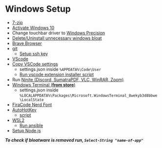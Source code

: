 # Windows Setup

- [7-zip](https://www.7-zip.org/)
- [Activate Windows 10](https://github.com/massgravel/Microsoft-Activation-Scripts)
- Change touchbar driver to [Windows Precision](https://www.youtube.com/watch?v=f2rfwR-IV-c)
- [Delete/Uninstall unnecessary windows bloat](https://github.com/NafiAsib/windows-setup/blob/master/debloat.ps1)
- [Brave Browser](https://brave.com/)
- [git](https://git-scm.com/download/win)
  - [Setup ssh key](https://github.com/NafiAsib/windows-setup/blob/master/settings.ps1)
- [VScode](https://code.visualstudio.com/download)
- [Copy VSCode settings](https://github.com/NafiAsib/windows-setup/blob/master/vscode/settings.json)
  - settings.json inside `%APPDATA%\Code\User`
  - [Run vscode extension installer script](https://github.com/NafiAsib/windows-setup/blob/master/vscode/extensions.ps1)
- Run [Ninite (Discord, SumatraPDF, VLC, WinRAR, Zoom)](https://ninite.com/)
- [Windows Terminal (**from store**)](https://www.microsoft.com/en-us/p/windows-terminal/9n0dx20hk701#activetab=pivot:overviewtab)
  - settings.json inside `%LOCALAPPDATA%\Packages\Microsoft.WindowsTerminal_8wekyb3d8bbwe\LocalState`
- [FiraCode Nerd Font](https://www.nerdfonts.com/font-downloads)
- [AutoHotKey](https://www.autohotkey.com/)
  - [script](https://github.com/NafiAsib/dotfiles/blob/master/windoze.md)
- [WSL2](https://docs.microsoft.com/en-us/windows/wsl/install)
  - [Run ansible](https://github.com/NafiAsib/ansible-dots)
- [Setup Node.js](https://docs.microsoft.com/en-us/windows/dev-environment/javascript/nodejs-on-windows)

**_To check if bloatware is removed run, `Select-String "name-of-app"`_**
